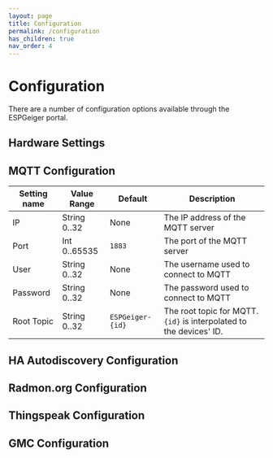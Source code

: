 ```yaml
---
layout: page
title: Configuration
permalink: /configuration
has_children: true
nav_order: 4
---
```


# Configuration

There are a number of configuration options available through the ESPGeiger portal.

## Hardware Settings

## MQTT Configuration

| Setting name | Value Range | Default | Description |
|---|---|---|---|
IP | String 0..32 | None | The IP address of the MQTT server
Port | Int 0..65535 | `1883` |The port of the MQTT server
User | String 0..32 | None | The username used to connect to MQTT
Password | String 0..32 | None | The password used to connect to MQTT
Root Topic | String 0..32 | `ESPGeiger-{id}` | The root topic for MQTT. `{id}` is interpolated to the devices' ID.

## HA Autodiscovery Configuration

## Radmon.org Configuration

## Thingspeak Configuration

## GMC Configuration

